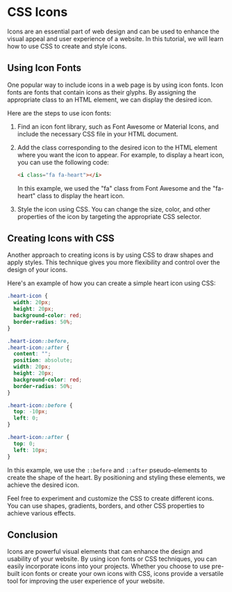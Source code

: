 # CSS Icons

Icons are an essential part of web design and can be used to enhance the visual appeal and user experience of a website. In this tutorial, we will learn how to use CSS to create and style icons.

## Using Icon Fonts

One popular way to include icons in a web page is by using icon fonts. Icon fonts are fonts that contain icons as their glyphs. By assigning the appropriate class to an HTML element, we can display the desired icon.

Here are the steps to use icon fonts:

1. Find an icon font library, such as Font Awesome or Material Icons, and include the necessary CSS file in your HTML document.

2. Add the class corresponding to the desired icon to the HTML element where you want the icon to appear. For example, to display a heart icon, you can use the following code:

   ```html
   <i class="fa fa-heart"></i>
   ```

   In this example, we used the "fa" class from Font Awesome and the "fa-heart" class to display the heart icon.

3. Style the icon using CSS. You can change the size, color, and other properties of the icon by targeting the appropriate CSS selector.

## Creating Icons with CSS

Another approach to creating icons is by using CSS to draw shapes and apply styles. This technique gives you more flexibility and control over the design of your icons.

Here's an example of how you can create a simple heart icon using CSS:

```css
.heart-icon {
  width: 20px;
  height: 20px;
  background-color: red;
  border-radius: 50%;
}

.heart-icon::before,
.heart-icon::after {
  content: "";
  position: absolute;
  width: 20px;
  height: 20px;
  background-color: red;
  border-radius: 50%;
}

.heart-icon::before {
  top: -10px;
  left: 0;
}

.heart-icon::after {
  top: 0;
  left: 10px;
}
```

In this example, we use the `::before` and `::after` pseudo-elements to create the shape of the heart. By positioning and styling these elements, we achieve the desired icon.

Feel free to experiment and customize the CSS to create different icons. You can use shapes, gradients, borders, and other CSS properties to achieve various effects.

## Conclusion

Icons are powerful visual elements that can enhance the design and usability of your website. By using icon fonts or CSS techniques, you can easily incorporate icons into your projects. Whether you choose to use pre-built icon fonts or create your own icons with CSS, icons provide a versatile tool for improving the user experience of your website.

